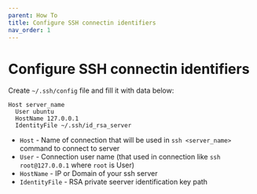 ```yaml
---
parent: How To
title: Configure SSH connectin identifiers
nav_order: 1
---
```



# Configure SSH connectin identifiers

Create `~/.ssh/config` file and fill it with data below:

```
Host server_name
  User ubuntu
  HostName 127.0.0.1
  IdentityFile ~/.ssh/id_rsa_server
```

 - `Host` - Name of connection that will be used in `ssh <server_name>` command to connect to server
 - `User` - Connection user name (that used in connection like `ssh root@127.0.0.1` where `root` is User)
 - `HostName` - IP or Domain of your ssh server
 - `IdentityFile` - RSA private seerver identification key path
